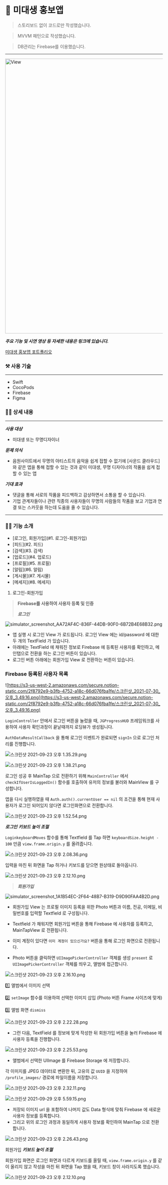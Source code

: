 # 🎨 미대생 홍보앱

> 스토리보드 없이 코드로만 작성했습니다.

> MVVM 패턴으로 작성했습니다.

> DB관리는 Firebase를 이용했습니다.

---

<img width="875" alt="View" src="https://user-images.githubusercontent.com/74236080/127725022-90b0a5e4-dac3-441f-914e-e4c32bc7ecb1.png">

***주요 기능 및 시연 영상 등 자세한 내용은 링크에 있습니다.***

[미대생 홍보앱 포트폴리오](https://www.notion.so/dfff8b5b6d994661b75e4c7482b14eed)


### ⚒  사용 기술
---
- Swift
- CocoPods
- Firebase
- Figma

### 💁‍♂️  상세 내용
---
***사용 대상***

- 미대생 또는 무명디자이너

***문제 의식***

- 음원사이트에서 무명의 아티스트의 음악을 쉽게 접할 수 없기에 [사운드 클라우드]와 같은 앱을 통해 접할 수 있는 것과 같이 미대생, 무명 디자이너의 작품을 쉽게 접할 수 있는 앱

***기대 효과***

- 댓글을 통해 서로의 작품을 피드백하고 감상하면서 소통을 할 수 있습니다.
- 기업 관계자들이나 관련 직종의 사용자들이 무명의 사람들의 작품을 보고 기업과 연결 또는 스카웃을 하는데 도움을 줄 수 있습니다.

---

### 💁🏻  기능 소개

- [로그인, 회원가입](#1. 로그인-회원가입)
- [피드](#2. 피드)
- [검색](#3. 검색)
- [업로드](#4. 업로드)
- [프로필](#5. 프로필)
- [알림](#6. 알림)
- [게시물](#7. 게시물)
- [메세지](#8. 메세지)


1. 로그인-회원가입
> **Firebase를 사용하여 사용자 등록 및 인증**
>
> ***로그인***
> 

![simulator_screenshot_AA72AF4C-836F-44DB-90F0-6B72B4E68B32.png](https://s3-us-west-2.amazonaws.com/secure.notion-static.com/4035f289-a30a-4f2e-b398-96d20a2e98b3/simulator_screenshot_AA72AF4C-836F-44DB-90F0-6B72B4E68B32.png)

- 앱 실행 시 로그인 View 가 로드됩니다. 로그인 View 에는 id/password 에 대한 두 개의 TextField 가 있습니다.
- 아래에는 TextField 에 채워진 정보로 Firebase 에 등록된 사용자를 확인하고, 메인탭으로 전환을 하는 로그인 버튼이 있습니다.
- 로그인 버튼 아래에는 회원가입 View 로 전환하는 버튼이 있습니다.

### Firebase 등록된 사용자 목록

![https://s3-us-west-2.amazonaws.com/secure.notion-static.com/2f8792e9-b3fb-4752-a18c-66d076fba1fe/스크린샷_2021-07-30_오후_3.49.16.png](https://s3-us-west-2.amazonaws.com/secure.notion-static.com/2f8792e9-b3fb-4752-a18c-66d076fba1fe/스크린샷_2021-07-30_오후_3.49.16.png)

`LoginController` 안에서 로그인 버튼을 눌렀을 때, `JGProgressHUD` 프레임워크를 사용하여 사용자 확인과정이 끝날때까지 로딩뷰가 생성됩니다. 

`AuthDataResultCallback` 을 통해 로그인 이벤트가 완료되면 `signIn` 으로 로그인 처리를 진행합니다.

![스크린샷 2021-09-23 오후 1.35.29.png](https://s3-us-west-2.amazonaws.com/secure.notion-static.com/cb8d7873-aa59-42b1-83aa-3812d76c0d99/스크린샷_2021-09-23_오후_1.35.29.png)

![스크린샷 2021-09-23 오후 1.38.21.png](https://s3-us-west-2.amazonaws.com/secure.notion-static.com/fce38a96-9d89-4ca9-be52-06d237f3dbe7/스크린샷_2021-09-23_오후_1.38.21.png)

로그인 성공 후 MainTap 으로 전환하기 위해 `MainController` 에서 `checkIfUserIsLoggedIn()` 함수를 호출하여 유저의 정보를 불러와 MainView 를 구성합니다.

앱을 다시 실행하였을 때 `Auth.auth().currentUser == nil` 의 조건을 통해 현재 사용자가 로그인 되어있지 않다면 로그인화면으로 전환합니다.

![스크린샷 2021-09-23 오후 1.52.54.png](https://s3-us-west-2.amazonaws.com/secure.notion-static.com/d3cbee83-b1e6-424c-a8e2-765c872fdac8/스크린샷_2021-09-23_오후_1.52.54.png)

***로그인*** ***키보드 높이 조절***

`LoginkeyboardMoves` 함수를 통해 Textfield 를 Tap 하면 `keyboardSize.height - 100` 만큼 `view.frame.origin.y` 를 올려줍니다.

![스크린샷 2021-09-23 오후 2.08.36.png](https://s3-us-west-2.amazonaws.com/secure.notion-static.com/a6454fda-1327-4abf-8c98-051ccee6789c/스크린샷_2021-09-23_오후_2.08.36.png)

입력을 마친 뒤 화면을 Tap 하거나 키보드를 닫으면 원상태로 돌아옵니다.

![스크린샷 2021-09-23 오후 2.12.10.png](https://s3-us-west-2.amazonaws.com/secure.notion-static.com/56cdeae1-701a-4474-a3cd-aac4bd9100ad/스크린샷_2021-09-23_오후_2.12.10.png)

> ***회원가입***
> 

![simulator_screenshot_1A1B54EC-2F64-48B7-B319-D9D90FAA4B2D.png](https://s3-us-west-2.amazonaws.com/secure.notion-static.com/014f60ba-6d18-4aff-b872-e4aedc4cd4b4/simulator_screenshot_1A1B54EC-2F64-48B7-B319-D9D90FAA4B2D.png)

- 회원가입 View 는 프로필 이미지 등록을 위한 Photo 버튼과 이름, 전공, 이메일, 비밀번호를 입력할 Textfield 로 구성됩니다.
- Textfield 가 채워지면 회원가입 버튼을 통해 Firebase 에 사용자를 등록하고, MainTapView 로 전환됩니다.
- 이미 계정이 있다면 `이미 계정이 있으신가요?` 버튼을 통해 로그인 화면으로 전환됩니다.

- Photo 버튼을 클릭하면 `UIImagePickerController` 객체를 생성 `present` 로 `UIImagePickerController` 객체를 띄우고, 앨범에 접근합니다.

![스크린샷 2021-09-23 오후 2.16.10.png](https://s3-us-west-2.amazonaws.com/secure.notion-static.com/58468825-db7c-484b-b04a-c4aba0d15f9c/스크린샷_2021-09-23_오후_2.16.10.png)

1️⃣ 앨범에서 이미지 선택

2️⃣ `setImage` 함수를 이용하여 선택한 이미지 삽입 (Photo 버튼 Frame 사이즈에 맞게)

3️⃣ 앨범 화면 `dismiss`

![스크린샷 2021-09-23 오후 2.22.28.png](https://s3-us-west-2.amazonaws.com/secure.notion-static.com/c91d70f2-d032-4206-b262-60db2d6983c5/스크린샷_2021-09-23_오후_2.22.28.png)

- 그런 다음, TextField 를 정보에 맞게 작성한 뒤 회원가입 버튼을 눌러 Firebase 에 사용자 등록을 진행합니다.

![스크린샷 2021-09-23 오후 2.25.53.png](https://s3-us-west-2.amazonaws.com/secure.notion-static.com/dfc16f9b-7fd2-49c7-aaa1-c0dda753b15a/스크린샷_2021-09-23_오후_2.25.53.png)

- 앨범에서 선택한 UIImage 를 Firebase Storage 에 저장합니다.

각 이미지를 JPEG 데이터로 변환한 뒤, 고유의 값 `UUID` 을 지정하여 `/profile_images/` 경로에 파일이름을 저장합니다.

![스크린샷 2021-09-23 오후 2.32.11.png](https://s3-us-west-2.amazonaws.com/secure.notion-static.com/2d29d9bc-bf62-48af-a481-da30647973c3/스크린샷_2021-09-23_오후_2.32.11.png)

![스크린샷 2021-09-29 오후 5.59.15.png](https://s3-us-west-2.amazonaws.com/secure.notion-static.com/8b41fea4-e351-4a42-9806-e10dae3d1e43/스크린샷_2021-09-29_오후_5.59.15.png)

- 저장되 이미지 url 을 포함하여 나머지 값도 Data 형식에 맞춰 Firebase 에 새로운 사용자 정보를 등록합니다.
- 그리고 위의 로그인 과정과 동일하게 사용자 정보를 확인하여 MainTap 으로 전환합니다.

![스크린샷 2021-09-23 오후 2.26.43.png](https://s3-us-west-2.amazonaws.com/secure.notion-static.com/80894568-6eec-4792-8bbe-ea5d1064c108/스크린샷_2021-09-23_오후_2.26.43.png)

회원가입 ***키보드 높이 조절***

회원가입 화면은 로그인 화면과 다르게 키보드를 올릴 때, `view.frame.origin.y` 를 같이 올리지 않고 작성을 마친 뒤 화면을 Tap 했을 때, 키보드 창이 사라지도록 했습니다.

![스크린샷 2021-09-23 오후 2.12.10.png](https://s3-us-west-2.amazonaws.com/secure.notion-static.com/56cdeae1-701a-4474-a3cd-aac4bd9100ad/스크린샷_2021-09-23_오후_2.12.10.png)







